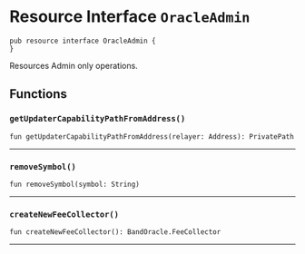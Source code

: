 # Resource Interface `OracleAdmin`

```cadence
pub resource interface OracleAdmin {
}
```

Resources
Admin only operations.
## Functions

### `getUpdaterCapabilityPathFromAddress()`

```cadence
fun getUpdaterCapabilityPathFromAddress(relayer: Address): PrivatePath
```

---

### `removeSymbol()`

```cadence
fun removeSymbol(symbol: String)
```

---

### `createNewFeeCollector()`

```cadence
fun createNewFeeCollector(): BandOracle.FeeCollector
```

---
